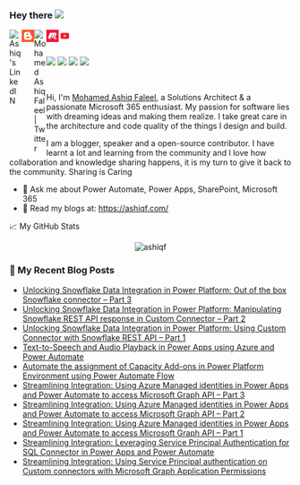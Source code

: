 ### Hey there <img src="https://media.giphy.com/media/hvRJCLFzcasrR4ia7z/giphy.gif" width="25px">
<a href="https://www.linkedin.com/in/ashiqf/">
  <img align="left" alt="Ashiq's LinkedIN" width="22px" src="https://raw.githubusercontent.com/peterthehan/peterthehan/master/assets/linkedin.svg" />
</a>
<a href="https://ashiqf.com">
  <img align="left" alt="Mohamed Ashiq Faleel | Blog" width="22px" src="https://github.com/edent/SuperTinyIcons/blob/master/images/svg/blogger.svg" />
</a>
<a href="https://twitter.com/AshiqfFaleel">
  <img align="left" alt="Mohamed Ashiq Faleel | Twitter" width="22px" src="https://raw.githubusercontent.com/peterthehan/peterthehan/master/assets/twitter.svg" />
</a>
<a href="https://www.meetup.com/cloudjourneyusergroup">
  <img align="left" alt="Cloud Journey User Group" width="22px" src="https://github.com/edent/SuperTinyIcons/blob/master/images/svg/meetup.svg" />
</a>
<a href="https://www.youtube.com/channel/UC8jaFS5wRoWiJovftvBXcQw">
  <img align="left" alt="Mohamed Ashiq Faleel Youtube Channel" width="22px" src="https://github.com/edent/SuperTinyIcons/blob/master/images/svg/youtube.svg" />
</a><br /><br />

![](https://img.shields.io/badge/Microsoft-MVP-blue)
![](https://img.shields.io/badge/Microsoft-MCT-red)
![](https://img.shields.io/badge/Microsoft%20365-Consultant-D03902)
![](https://img.shields.io/badge/Power%20Platform-Consultant-702670)


<br />

Hi, I'm [Mohamed Ashiq Faleel](https://ashiqf.com/), a Solutions Architect & a passionate Microsoft 365 enthusiast. My passion for software lies with dreaming ideas and making them realize. I take great care in the architecture and code quality of the things I design and build.

I am a blogger, speaker and a open-source contributor. I have learnt a lot and learning from the community and I love how collaboration and knowledge sharing happens, it is my turn to give it back to the community. Sharing is Caring
- 💬 Ask me about Power Automate, Power Apps, SharePoint, Microsoft 365
- 📰 Read my blogs at: https://ashiqf.com/

📈 My GitHub Stats

<p align="center"> <img src="https://github-readme-stats.vercel.app/api?username=ashiqf&show_icons=true&theme=gotham" alt="ashiqf" />
  
### 📙 My Recent Blog Posts
<!--START_SECTION:feed-->
* [Unlocking Snowflake Data Integration in Power Platform: Out of the box Snowflake connector – Part 3](https:&#x2F;&#x2F;ashiqf.com&#x2F;2024&#x2F;03&#x2F;31&#x2F;unlocking-snowflake-data-integration-in-power-platform-out-of-the-box-snowflake-connector-part-3&#x2F;)
* [Unlocking Snowflake Data Integration in Power Platform: Manipulating Snowflake REST API response in Custom Connector – Part 2](https:&#x2F;&#x2F;ashiqf.com&#x2F;2024&#x2F;03&#x2F;31&#x2F;unlocking-snowflake-data-integration-in-power-platform-manipulating-snowflake-rest-api-response-in-custom-connector-part-2&#x2F;)
* [Unlocking Snowflake Data Integration in Power Platform: Using Custom Connector with Snowflake REST API – Part 1](https:&#x2F;&#x2F;ashiqf.com&#x2F;2024&#x2F;03&#x2F;31&#x2F;unlocking-snowflake-data-integration-in-power-platform-using-custom-connector-with-snowflake-rest-api-part-1&#x2F;)
* [Text-to-Speech and Audio Playback in Power Apps using Azure and Power Automate](https:&#x2F;&#x2F;ashiqf.com&#x2F;2024&#x2F;02&#x2F;29&#x2F;text-to-speech-and-audio-playback-in-power-apps-using-azure-and-power-automate&#x2F;)
* [Automate the assignment of Capacity Add-ons in Power Platform Environment using Power Automate Flow](https:&#x2F;&#x2F;ashiqf.com&#x2F;2024&#x2F;01&#x2F;31&#x2F;automate-the-assignment-of-capacity-add-ons-in-power-platform-environment-using-power-automate-flow&#x2F;)
* [Streamlining Integration: Using Azure Managed identities in Power Apps and Power Automate to access Microsoft Graph API – Part 3](https:&#x2F;&#x2F;ashiqf.com&#x2F;2024&#x2F;01&#x2F;02&#x2F;streamlining-integration-using-azure-managed-identities-in-power-apps-and-power-automate-to-access-microsoft-graph-api-part-3&#x2F;)
* [Streamlining Integration: Using Azure Managed identities in Power Apps and Power Automate to access Microsoft Graph API – Part 2](https:&#x2F;&#x2F;ashiqf.com&#x2F;2024&#x2F;01&#x2F;01&#x2F;streamlining-integration-using-azure-managed-identities-in-power-apps-and-power-automate-to-access-microsoft-graph-api-part-2&#x2F;)
* [Streamlining Integration: Using Azure Managed identities in Power Apps and Power Automate to access Microsoft Graph API – Part 1](https:&#x2F;&#x2F;ashiqf.com&#x2F;2023&#x2F;12&#x2F;31&#x2F;streamlining-integration-using-azure-managed-identities-in-power-apps-and-power-automate-to-access-microsoft-graph-api-part-1&#x2F;)
* [Streamlining Integration: Leveraging Service Principal Authentication for SQL Connector in Power Apps and Power Automate](https:&#x2F;&#x2F;ashiqf.com&#x2F;2023&#x2F;11&#x2F;05&#x2F;streamlining-integration-leveraging-service-principal-authentication-for-sql-connector-in-power-apps-and-power-automate&#x2F;)
* [Streamlining Integration: Using Service Principal authentication on Custom connectors with Microsoft Graph Application Permissions](https:&#x2F;&#x2F;ashiqf.com&#x2F;2023&#x2F;10&#x2F;28&#x2F;streamlining-integration-using-service-principal-authentication-on-custom-connectors-with-microsoft-graph-application-permissions&#x2F;)
<!--END_SECTION:feed-->

